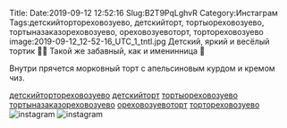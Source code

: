 Title:
Date:2019-09-12 12:52:16
Slug:B2T9PqLghvR
Category:Инстаграм
Tags:детскийтортореховозуево, детскийторт, тортыореховозуево, тортыназаказореховозуево, ореховозуевоторт, тортореховозуево
image:2019-09-12_12-52-16_UTC_1_tntl.jpg
Детский, яркий и весёлый тортик 🎉🎉 Такой же забавный, как и именинница 🥳

Внутри прячется морковный торт с апельсиновым курдом и кремом чиз.

[детскийтортореховозуево]({tag}детскийтортореховозуево) [детскийторт]({tag}детскийторт) [тортыореховозуево]({tag}тортыореховозуево)
[тортыназаказореховозуево]({tag}тортыназаказореховозуево) [ореховозуевоторт]({tag}ореховозуевоторт) [тортореховозуево]({tag}тортореховозуево)
![instagram]({attach}images/2019-09-12_12-52-16_UTC_1.jpg)
![instagram]({attach}images/2019-09-12_12-52-16_UTC_2.jpg)
